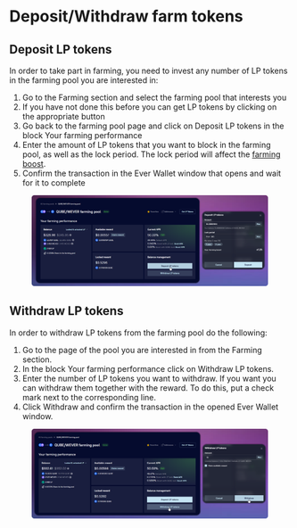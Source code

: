 # Deposit/Withdraw farm tokens

## Deposit LP tokens

In order to take part in farming, you need to invest any number of LP tokens in the farming pool you are interested in:

1. Go to the Farming section and select the farming pool that interests you
2. If you have not done this before you can get LP tokens by clicking on the appropriate button
3. Go back to the farming pool page and click on Deposit LP tokens in the block Your farming performance
4. Enter the amount of LP tokens that you want to block in the farming pool, as well as the lock period. The lock period will affect the [farming boost](../../concepts/boosted-farming.md).
5. Confirm the transaction in the Ever Wallet window that opens and wait for it to complete

<figure><img src="../../../../.gitbook/assets/image (42).png" alt=""><figcaption></figcaption></figure>

## Withdraw LP tokens

In order to withdraw LP tokens from the farming pool do the following:

1. Go to the page of the pool you are interested in from the Farming section.
2. In the block Your farming performance click on Withdraw LP tokens.
3. Enter the number of LP tokens you want to withdraw. If you want you can withdraw them together with the reward. To do this, put a check mark next to the corresponding line.
4. Click Withdraw and confirm the transaction in the opened Ever Wallet window.

<figure><img src="../../../../.gitbook/assets/image (33) (2).png" alt=""><figcaption></figcaption></figure>
